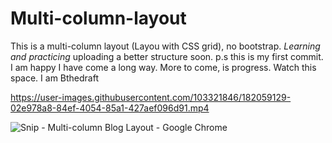 # Multi-column-layout
This is a multi-column layout (Layou with CSS grid), no bootstrap. *Learning and practicing* uploading a better structure soon. p.s this is my first commit. I am happy I have come a long way. More to come, is progress. Watch this space. I am Bthedraft


https://user-images.githubusercontent.com/103321846/182059129-02e978a8-84ef-4054-85a1-427aef096d91.mp4

![Snip - Multi-column Blog Layout - Google Chrome](https://user-images.githubusercontent.com/103321846/182059149-1e259e34-bfc9-4436-9eb7-872696a81a5a.png)
